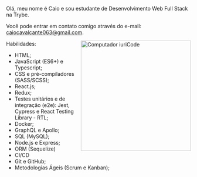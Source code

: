 <p align='left'> Olá, meu nome é Caio e sou estudante de Desenvolvimento Web Full Stack na Trybe.

Você pode entrar em contato comigo através do e-mail: caiocavalcante063@gmail.com.
</p>
<img src="https://raw.githubusercontent.com/MicaelliMedeiros/micaellimedeiros/master/image/computer-illustration.png" width="300px" align="right" alt="Computador iuriCode" >

Habilidades:

 - HTML;
 - JavaScript (ES6+) e Typescript;
 - CSS e pré-compiladores (SASS/SCSS);
 - React.js;
 - Redux;
 - Testes unitários e de integração (e2e): Jest, Cypress e React Testing Library - RTL;
 - Docker;
 - GraphQL e Apollo;
 - SQL (MySQL);
 - Node.js e Express;
 - ORM (Sequelize)
 - CI/CD
 - Git e GitHub;
 - Metodologias Ágeis (Scrum e Kanban);
